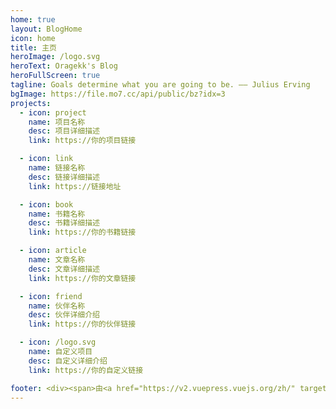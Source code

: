 ```yaml
---
home: true
layout: BlogHome
icon: home
title: 主页
heroImage: /logo.svg
heroText: Oragekk's Blog
heroFullScreen: true
tagline: Goals determine what you are going to be. —— Julius Erving
bgImage: https://file.mo7.cc/api/public/bz?idx=3
projects:
  - icon: project
    name: 项目名称
    desc: 项目详细描述
    link: https://你的项目链接

  - icon: link
    name: 链接名称
    desc: 链接详细描述
    link: https://链接地址

  - icon: book
    name: 书籍名称
    desc: 书籍详细描述
    link: https://你的书籍链接

  - icon: article
    name: 文章名称
    desc: 文章详细描述
    link: https://你的文章链接

  - icon: friend
    name: 伙伴名称
    desc: 伙伴详细介绍
    link: https://你的伙伴链接

  - icon: /logo.svg
    name: 自定义项目
    desc: 自定义详细介绍
    link: https://你的自定义链接

footer: <div><span>由<a href="https://v2.vuepress.vuejs.org/zh/" target="_blank">VuePress</a>驱动</span>|<span>主题使用<a href="https://theme-hope.vuejs.press/zh/" target="_blank">Hope</a></span></div>
---
```

